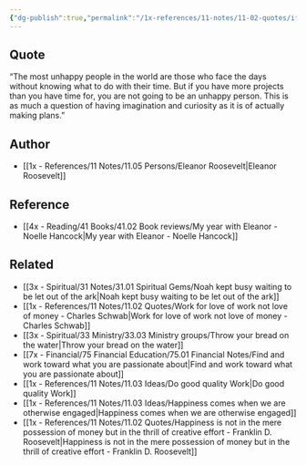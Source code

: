 ```yaml
---
{"dg-publish":true,"permalink":"/1x-references/11-notes/11-02-quotes/if-you-have-more-projects-than-you-have-time-for-you-are-not-going-to-be-an-unhappy-person-eleanor-roosevelt/","title":"If you have more projects than you have time for, you are not going to be an unhappy person - Eleanor Roosevelt","created":"2023-10-21T09:54:42.000+03:00","updated":"2024-02-14T20:18:42.505+03:00"}
---
```



## Quote
 “The most unhappy people in the world are those who face the days without knowing what to do with their time. But if you have more projects than you have time for, you are not going to be an unhappy person. This is as much a question of having imagination and curiosity as it is of actually making plans.”

## Author
- [[1x - References/11 Notes/11.05 Persons/Eleanor Roosevelt\|Eleanor Roosevelt]]

## Reference
- [[4x - Reading/41 Books/41.02 Book reviews/My year with Eleanor - Noelle Hancock\|My year with Eleanor - Noelle Hancock]]

## Related
- [[3x - Spiritual/31 Notes/31.01 Spiritual Gems/Noah kept busy waiting to be let out of the ark\|Noah kept busy waiting to be let out of the ark]]
- [[1x - References/11 Notes/11.02 Quotes/Work for love of work not love of money - Charles Schwab\|Work for love of work not love of money - Charles Schwab]]
- [[3x - Spiritual/33 Ministry/33.03 Ministry groups/Throw your bread on the water\|Throw your bread on the water]]
- [[7x - Financial/75 Financial Education/75.01 Financial Notes/Find and work toward what you are passionate about\|Find and work toward what you are passionate about]]
- [[1x - References/11 Notes/11.03 Ideas/Do good quality Work\|Do good quality Work]]
- [[1x - References/11 Notes/11.03 Ideas/Happiness comes when we are otherwise engaged\|Happiness comes when we are otherwise engaged]]
- [[1x - References/11 Notes/11.02 Quotes/Happiness is not in the mere possession of money but in the thrill of creative effort - Franklin D. Roosevelt\|Happiness is not in the mere possession of money but in the thrill of creative effort - Franklin D. Roosevelt]]